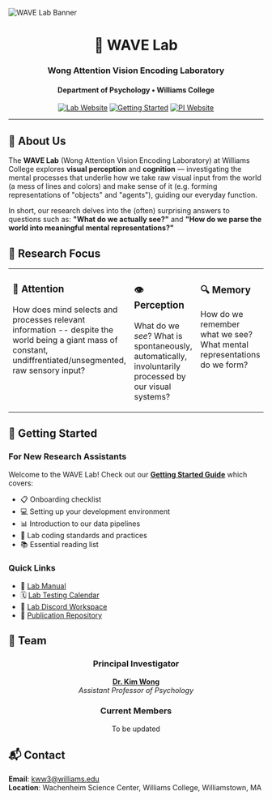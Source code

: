 ![WAVE Lab Banner](https://github.com/WAVE-Lab-Williams/WAVE-Lab-Williams/assets/placeholder/banner-image)

<div align="center">
  
# 🧠 WAVE Lab
### Wong Attention Vision Encoding Laboratory
#### Department of Psychology • Williams College

[![Lab Website](https://img.shields.io/badge/Lab_Website-4285F4?style=for-the-badge&logo=google-chrome&logoColor=white)](https://wave-lab-williams.github.io/)
[![Getting Started](https://img.shields.io/badge/Getting_Started-FF6B6B?style=for-the-badge&logo=rocket&logoColor=white)](https://wave-lab-williams.github.io/getting-started.html)
[![PI Website](https://img.shields.io/badge/PI_Profile-1DA1F2?style=for-the-badge&logo=github&logoColor=white)](https://kimwwong.github.io/)

</div>

---

## 🔬 About Us

The **WAVE Lab** (Wong Attention Vision Encoding Laboratory) at Williams College explores **visual perception** and **cognition** — investigating the mental processes that underlie how we take raw visual input from the world (a mess of lines and colors) and make sense of it (e.g. forming representations of "objects" and "agents"), guiding our everyday function.

In short, our research delves into the (often) surprising answers to questions such as: **"What do we actually see?"** and **"How do we parse the world into meaningful mental representations?"**

## 🎯 Research Focus

<table>
<tr>
<td width="33%" valign="top">

### 🔎 Attention
How does mind selects and processes relevant information -- despite the world being a giant mass of constant, undiffrentiated/unsegmented, raw sensory input? 

</td>
<td width="33%" valign="top">

### 👁️ Perception
What do we *see*? What is spontaneously, automatically, involuntarily processed by our visual systems? 

</td>
<td width="33%" valign="top">

### 🔍 Memory
How do we remember what we see? What mental representations do we form? 

</td>
</tr>
</table>

<!-- 
## 📚 Featured Projects

<table>
<tr><th>Core Research Tools</th><th>Analysis Pipelines</th></tr>
<tr valign="top"><td>

| Project                                                                          | Description                                      | Tech Stack                                                                                                                                                                                                             |
| -------------------------------------------------------------------------------- | ------------------------------------------------ | ---------------------------------------------------------------------------------------------------------------------------------------------------------------------------------------------------------------------- |
| [attention-toolkit](https://github.com/WAVE-Lab-Williams/WAVE-Lab-Williams)      | Suite of tools for visual attention experiments  | ![Python](https://img.shields.io/badge/Python-3776AB?style=flat-square&logo=python&logoColor=white) ![MATLAB](https://img.shields.io/badge/MATLAB-0076A8?style=flat-square&logo=mathworks&logoColor=white)             |
| [eye-tracking-pipeline](https://github.com/WAVE-Lab-Williams/WAVE-Lab-Williams)  | Preprocessing and analysis for eye-tracking data | ![Python](https://img.shields.io/badge/Python-3776AB?style=flat-square&logo=python&logoColor=white) ![R](https://img.shields.io/badge/R-276DC3?style=flat-square&logo=r&logoColor=white)                               |
| [visual-encoding-models](https://github.com/WAVE-Lab-Williams/WAVE-Lab-Williams) | Neural network models of visual encoding         | ![PyTorch](https://img.shields.io/badge/PyTorch-EE4C2C?style=flat-square&logo=pytorch&logoColor=white) ![TensorFlow](https://img.shields.io/badge/TensorFlow-FF6F00?style=flat-square&logo=tensorflow&logoColor=white) |

</td><td>

| Project                                                                       | Description                                    | Tech Stack                                                                                                                                                                                           |
| ----------------------------------------------------------------------------- | ---------------------------------------------- | ---------------------------------------------------------------------------------------------------------------------------------------------------------------------------------------------------- |
| [fMRI-analysis](https://github.com/WAVE-Lab-Williams/WAVE-Lab-Williams)       | Neuroimaging data processing workflows         | ![FSL](https://img.shields.io/badge/FSL-FF6B6B?style=flat-square) ![SPM](https://img.shields.io/badge/SPM-4285F4?style=flat-square)                                                                  |
| [behavioral-analysis](https://github.com/WAVE-Lab-Williams/WAVE-Lab-Williams) | Statistical analysis of behavioral experiments | ![R](https://img.shields.io/badge/R-276DC3?style=flat-square&logo=r&logoColor=white) ![Julia](https://img.shields.io/badge/Julia-9558B2?style=flat-square&logo=julia&logoColor=white)                |
| [data-visualization](https://github.com/WAVE-Lab-Williams/WAVE-Lab-Williams)  | Interactive visualizations of research data    | ![D3.js](https://img.shields.io/badge/D3.js-F68212?style=flat-square&logo=d3.js&logoColor=white) ![Plotly](https://img.shields.io/badge/Plotly-3F4F75?style=flat-square&logo=plotly&logoColor=white) |

</td></tr>
</table>
-->

## 🚀 Getting Started

### For New Research Assistants

Welcome to the WAVE Lab! Check out our **[Getting Started Guide](https://github.com/WAVE-Lab-Williams/WAVE-Lab-Williams)** which covers:

- 📋 Onboarding checklist
- 💻 Setting up your development environment
- 📊 Introduction to our data pipelines
- 🔧 Lab coding standards and practices
- 📚 Essential reading list

### Quick Links

- 📖 [Lab Manual](https://wave-lab-williams.github.io/getting-started.html)
- 🗓️ [Lab Testing Calendar](https://github.com/WAVE-Lab-Williams/WAVE-Lab-Williams)
- 💬 [Lab Discord Workspace](https://github.com/WAVE-Lab-Williams/WAVE-Lab-Williams)
- 📝 [Publication Repository](https://wave-lab-williams.github.io/publications.html)

## 👥 Team

<div align="center">

### Principal Investigator
**[Dr. Kim Wong](https://wave-lab-williams.github.io/people.html)**  
*Assistant Professor of Psychology*

### Current Members
To be updated

</div>

## 📬 Contact

**Email**: kww3@williams.edu  
**Location**: Wachenheim Science Center, Williams College, Williamstown, MA  

</div>
